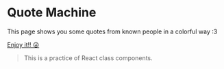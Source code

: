 # Quote Machine

This page shows you some quotes from known people in a colorful way :3

[Enjoy it!! 😜]('https://heartfelt-starlight-5441fd.netlify.app/')




>This is a practice of React class components. 
